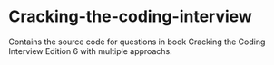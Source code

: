 # Cracking-the-coding-interview

Contains the source code for questions in book Cracking the Coding Interview Edition 6 with multiple approachs.

